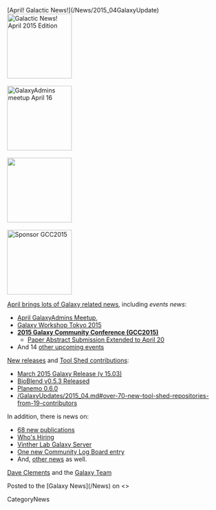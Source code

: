 <div class='newsItemHeader'>[April! Galactic News!](/News/2015_04GalaxyUpdate)</div>

<div class='right'>
<a href='/GalaxyUpdates/2015_04.md'><img src='/Images/Logos/GalaxyUpdate200.png' alt='Galactic News! April 2015 Edition' width=150 /></a><br /><br />
<a href='/Community/GalaxyAdmins/Meetups/2015_04_16.md'><img src='/Images/Logos/GalaxyAdmins.png' alt='GalaxyAdmins meetup April 16' width="150" /></a><br /><br />
<a href='/Events/Tokyo2015.md'><img src='/Events/Tokyo2015/WST2015.png' alt='' width="150" /></a><br /><br />
<a href='/GalaxyUpdates/2015_04.md#gcc2015-6-8-july-norwich-uk'><img src='/Images/Logos/GCC2015LogoWide600.png' alt='Sponsor GCC2015' width="150" /></a><br />
</div>

[April brings lots of Galaxy related news](/GalaxyUpdates/2015_04), including *events news*:

* [April GalaxyAdmins Meetup](/GalaxyUpdates/2015_04.md#april-galaxyadmins-meetup), 
* [Galaxy Workshop Tokyo 2015](/GalaxyUpdates/2015_04.md#galaxy-workshop-tokyo-april-28)
* **[2015 Galaxy Community Conference (GCC2015)](/GalaxyUpdates/2015_04.md#gcc2015-6-8-july-norwich-uk)**
  * [Paper Abstract Submission Extended to April 20](/GalaxyUpdates/2015_04.md#paper-abstract-submission-extended-to-april-20)
* And 14 [other upcoming events](/GalaxyUpdates/2015_04.md#other-events)

[New releases](/GalaxyUpdates/2015_04.md#releases) and [Tool Shed contributions](/GalaxyUpdates/2015_04.md#toolshed-contributions):

* [March 2015 Galaxy Release (v 15.03)](/GalaxyUpdates/2015_04.md#march-2015-galaxy-release-v-1503)
* [BioBlend v0.5.3 Released](/GalaxyUpdates/2015_04.md#bioblend-v053-released)
* [Planemo 0.6.0](/GalaxyUpdates/2015_04.md#planemo-060)
* [/GalaxyUpdates/2015_04.md#over-70-new-tool-shed-repositories-from-19-contributors](/GalaxyUpdates/2015_04.md#over-70-new-tool-shed-repositories-from-19-contributors)

In addition, there is news on:
* [68 new publications](/GalaxyUpdates/2015_04.md#new-papers)
* [Who's Hiring](/GalaxyUpdates/2015_04.md#whos-hiring)
* [Vinther Lab Galaxy Server](/GalaxyUpdates/2015_04.md#whale-shark)
* [One new Community Log Board entry](/GalaxyUpdates/2015_04.md#galaxy-community-hubs)
* And, [other news](/GalaxyUpdates/2015_04.md#other-news) as well.

[Dave Clements](/DaveClements) and the [Galaxy Team](/GalaxyTeam)

<div class='newsItemFooter'>Posted to the [Galaxy News](/News) on <<Date(2015-04-02T00:30:08Z)>> </div>

CategoryNews
